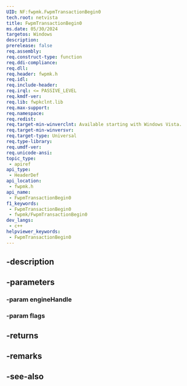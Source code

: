 ```yaml
---
UID: NF:fwpmk.FwpmTransactionBegin0
tech.root: netvista
title: FwpmTransactionBegin0
ms.date: 05/30/2024
targetos: Windows
description: 
prerelease: false
req.assembly: 
req.construct-type: function
req.ddi-compliance: 
req.dll: 
req.header: fwpmk.h
req.idl: 
req.include-header: 
req.irql: <= PASSIVE_LEVEL
req.kmdf-ver: 
req.lib: fwpkclnt.lib
req.max-support: 
req.namespace: 
req.redist: 
req.target-min-winverclnt: Available starting with Windows Vista.
req.target-min-winversvr: 
req.target-type: Universal
req.type-library: 
req.umdf-ver: 
req.unicode-ansi: 
topic_type:
 - apiref
api_type:
 - HeaderDef
api_location:
 - fwpmk.h
api_name:
 - FwpmTransactionBegin0
f1_keywords:
 - FwpmTransactionBegin0
 - fwpmk/FwpmTransactionBegin0
dev_langs:
 - c++
helpviewer_keywords:
 - FwpmTransactionBegin0
---
```


## -description

## -parameters

### -param engineHandle

### -param flags

## -returns

## -remarks

## -see-also

